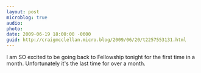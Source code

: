 ```yaml
---
layout: post
microblog: true
audio: 
photo: 
date: 2009-06-19 18:00:00 -0600
guid: http://craigmcclellan.micro.blog/2009/06/20/t2257553131.html
---
```

I am SO excited to be going back to Fellowship tonight for the first time in a month. Unfortunately it's the last time for over a month.
